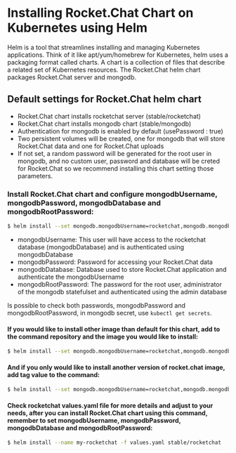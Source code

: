 # Installing Rocket.Chat Chart on Kubernetes using Helm

Helm is a tool that streamlines installing and managing Kubernetes applications. Think of it like apt/yum/homebrew for Kubernetes, helm uses a packaging format called charts. A chart is a collection of files that describe a related set of Kubernetes resources. The Rocket.Chat helm chart packages Rocket.Chat server and mongodb.

## Default settings for Rocket.Chat helm chart

- Rocket.Chat chart installs rocketchat server (stable/rocketchat)
- Rocket.Chat chart installs mongodb chart (stable/mongodb)
- Authentication for mongodb is enabled by default (usePassword : true)
- Two persistent volumes will be created, one for mongodb that will store Rocket.Chat data and one for Rocket.Chat uploads
- If not set, a random password will be generated for the root user in mongodb, and no custom user, password and database will be creted for Rocket.Chat so we recommend installing this chart setting those parameters.

### Install Rocket.Chat chart and configure mongodbUsername, mongodbPassword, mongodbDatabase and mongodbRootPassword:

```bash
$ helm install --set mongodb.mongodbUsername=rocketchat,mongodb.mongodbPassword=changeme,mongodb.mongodbDatabase=rocketchat,mongodb.mongodbRootPassword=root-changeme --name my-rocketchat stable/rocketchat
```

- mongodbUsername: This user will have access to the rocketchat database (mongodbDatabase) and is authenticated using mongodbDatabase
- mongodbPassword: Password for accessing your Rocket.Chat data
- mongodbDatabase: Database used to store Rocket.Chat application and authenticate the mongodbUsername
- mongodbRootPassword: The password for the root user, administrator of the mongodb statefulset and authenticated using the admin database

Is possible to check both passwords, mongodbPassword and mongodbRootPassword, in mongodb secret, use `kubectl get secrets`.

#### If you would like to install other image than default for this chart, add to the command repository and the image you would like to install:

```bash
$ helm install --set mongodb.mongodbUsername=rocketchat,mongodb.mongodbPassword=changeme,mongodb.mongodbDatabase=rocketchat,mongodb.mongodbRootPassword=root-changeme,repository=<image-wanted> --name my-rocketchat stable/rocketchat
```

#### And if you only would like to install another version of rocket.chat image, add tag value to the command:

```bash
$ helm install --set mongodb.mongodbUsername=rocketchat,mongodb.mongodbPassword=changeme,mongodb.mongodbDatabase=rocketchat,mongodb.mongodbRootPassword=root-changeme,tag=0.74.2 --name my-rocketchat stable/rocketchat
```

#### Check rocketchat values.yaml file for more details and adjust to your needs, after you can install Rocket.Chat chart using this command, remember to set mongodbUsername, mongodbPassword, mongodbDatabase and mongodbRootPassword:

```bash
$ helm install --name my-rocketchat -f values.yaml stable/rocketchat
```